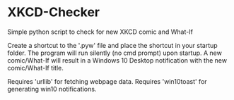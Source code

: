 # XKCD-Checker
Simple python script to check for new XKCD comic and What-If

Create a shortcut to the '.pyw' file and place the shortcut in your startup folder.  The program will run silently (no cmd prompt) upon startup.  A new comic/What-If will result in a Windows 10 Desktop notification with the new comic/What-If title.

Requires 'urllib' for fetching webpage data.
Requires 'win10toast' for generating win10 notifications.
